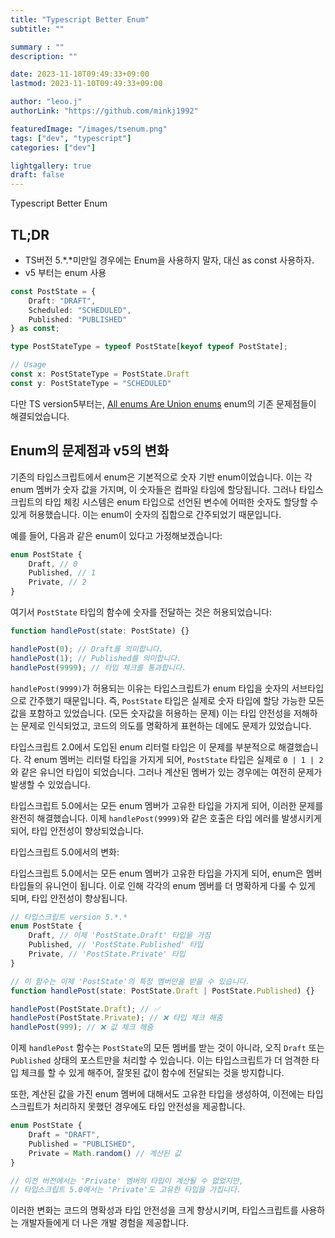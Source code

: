 ```yaml
---
title: "Typescript Better Enum"
subtitle: ""

summary : ""
description: ""

date: 2023-11-10T09:49:33+09:00
lastmod: 2023-11-10T09:49:33+09:00

author: "leoo.j"
authorLink: "https://github.com/minkj1992"

featuredImage: "/images/tsenum.png"
tags: ["dev", "typescript"]
categories: ["dev"]

lightgallery: true
draft: false
---
```



Typescript Better Enum
<!--more-->

## TL;DR
- TS버전 5.*.*미만일 경우에는 Enum을 사용하지 말자, 대신 as const 사용하자.
- v5 부터는 enum 사용

```ts
const PostState = {
    Draft: "DRAFT",
    Scheduled: "SCHEDULED",
    Published: "PUBLISHED"
} as const;

type PostStateType = typeof PostState[keyof typeof PostState];

// Usage
const x: PostStateType = PostState.Draft
const y: PostStateType = "SCHEDULED"
```

다만 TS version5부터는, [All enums Are Union enums](https://devblogs.microsoft.com/typescript/announcing-typescript-5-0/#all-enums-are-union-enums) enum의 기존 문제점들이 해결되었습니다.


## Enum의 문제점과 v5의 변화

기존의 타입스크립트에서 enum은 기본적으로 숫자 기반 enum이었습니다. 이는 각 enum 멤버가 숫자 값을 가지며, 이 숫자들은 컴파일 타임에 할당됩니다. 그러나 타입스크립트의 타입 체킹 시스템은 enum 타입으로 선언된 변수에 어떠한 숫자도 할당할 수 있게 허용했습니다. 이는 enum이 숫자의 집합으로 간주되었기 때문입니다.

예를 들어, 다음과 같은 enum이 있다고 가정해보겠습니다:

```typescript
enum PostState {
    Draft, // 0
    Published, // 1
    Private, // 2
}
```

여기서 `PostState` 타입의 함수에 숫자를 전달하는 것은 허용되었습니다:

```typescript
function handlePost(state: PostState) {}

handlePost(0); // Draft를 의미합니다.
handlePost(1); // Published를 의미합니다.
handlePost(9999); // 타입 체크를 통과합니다.
```

`handlePost(9999)`가 허용되는 이유는 타입스크립트가 enum 타입을 숫자의 서브타입으로 간주했기 때문입니다. 즉, `PostState` 타입은 실제로 숫자 타입에 할당 가능한 모든 값을 포함하고 있었습니다. (모든 숫자값을 허용하는 문제) 이는 타입 안전성을 저해하는 문제로 인식되었고, 코드의 의도를 명확하게 표현하는 데에도 문제가 있었습니다.

타입스크립트 2.0에서 도입된 enum 리터럴 타입은 이 문제를 부분적으로 해결했습니다. 각 enum 멤버는 리터럴 타입을 가지게 되어, `PostState` 타입은 실제로 `0 | 1 | 2`와 같은 유니언 타입이 되었습니다. 그러나 계산된 멤버가 있는 경우에는 여전히 문제가 발생할 수 있었습니다.

타입스크립트 5.0에서는 모든 enum 멤버가 고유한 타입을 가지게 되어, 이러한 문제를 완전히 해결했습니다. 이제 `handlePost(9999)`와 같은 호출은 타입 에러를 발생시키게 되어, 타입 안전성이 향상되었습니다.


타입스크립트 5.0에서의 변화:

타입스크립트 5.0에서는 모든 enum 멤버가 고유한 타입을 가지게 되어, enum은 멤버 타입들의 유니언이 됩니다. 이로 인해 각각의 enum 멤버를 더 명확하게 다룰 수 있게 되며, 타입 안전성이 향상됩니다.

```typescript
// 타입스크립트 version 5.*.*
enum PostState {
    Draft, // 이제 'PostState.Draft' 타입을 가짐
    Published, // 'PostState.Published' 타입
    Private, // 'PostState.Private' 타입
}

// 이 함수는 이제 'PostState'의 특정 멤버만을 받을 수 있습니다.
function handlePost(state: PostState.Draft | PostState.Published) {}

handlePost(PostState.Draft); // ✅ 
handlePost(PostState.Private); // ❌ 타입 체크 해줌
handlePost(999); // ❌ 값 체크 해줌
```

이제 `handlePost` 함수는 `PostState`의 모든 멤버를 받는 것이 아니라, 오직 `Draft` 또는 `Published` 상태의 포스트만을 처리할 수 있습니다. 이는 타입스크립트가 더 엄격한 타입 체크를 할 수 있게 해주어, 잘못된 값이 함수에 전달되는 것을 방지합니다.

또한, 계산된 값을 가진 enum 멤버에 대해서도 고유한 타입을 생성하여, 이전에는 타입스크립트가 처리하지 못했던 경우에도 타입 안전성을 제공합니다.

```typescript
enum PostState {
    Draft = "DRAFT",
    Published = "PUBLISHED",
    Private = Math.random() // 계산된 값
}

// 이전 버전에서는 'Private' 멤버의 타입이 계산될 수 없었지만,
// 타입스크립트 5.0에서는 'Private'도 고유한 타입을 가집니다.
```

이러한 변화는 코드의 명확성과 타입 안전성을 크게 향상시키며, 타입스크립트를 사용하는 개발자들에게 더 나은 개발 경험을 제공합니다.
